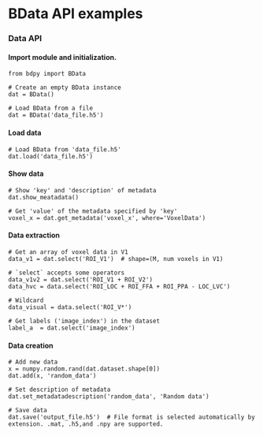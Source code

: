 # BData API examples

### Data API

#### Import module and initialization.

    from bdpy import BData

    # Create an empty BData instance
    dat = BData()

    # Load BData from a file
    dat = BData('data_file.h5')

#### Load data

    # Load BData from 'data_file.h5'
    dat.load('data_file.h5')

#### Show data

    # Show 'key' and 'description' of metadata
    dat.show_meatadata()

    # Get 'value' of the metadata specified by 'key'
    voxel_x = dat.get_metadata('voxel_x', where='VoxelData')

#### Data extraction

    # Get an array of voxel data in V1
    data_v1 = dat.select('ROI_V1')  # shape=(M, num voxels in V1)

    # `select` accepts some operators
    data_v1v2 = dat.select('ROI_V1 + ROI_V2')
    data_hvc = data.select('ROI_LOC + ROI_FFA + ROI_PPA - LOC_LVC')

    # Wildcard
    data_visual = data.select('ROI_V*')

    # Get labels ('image_index') in the dataset
    label_a  = dat.select('image_index')

#### Data creation

    # Add new data
    x = numpy.random.rand(dat.dataset.shape[0])
    dat.add(x, 'random_data')

    # Set description of metadata
    dat.set_metadatadescription('random_data', 'Random data')

    # Save data
    dat.save('output_file.h5')  # File format is selected automatically by extension. .mat, .h5,and .npy are supported.
